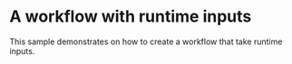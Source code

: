 # A workflow with runtime inputs

This sample demonstrates on how to create a workflow that take runtime inputs. 
